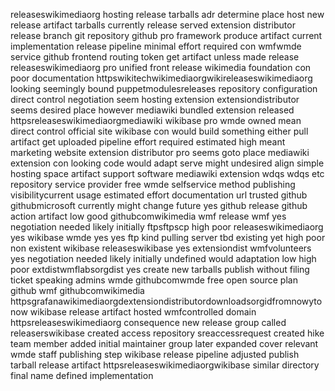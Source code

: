 releaseswikimediaorg hosting release tarballs adr determine place host new release artifact tarballs currently release served extension distributor release branch git repository github pro framework produce artifact current implementation release pipeline minimal effort required con wmfwmde service github frontend routing token get artifact unless made release releaseswikimediaorg pro unified front release wikimedia foundation con poor documentation httpswikitechwikimediaorgwikireleaseswikimediaorg looking seemingly bound puppetmodulesreleases repository configuration direct control negotiation seem hosting extension extensiondistributor seems desired place however mediawiki bundled extension released httpsreleaseswikimediaorgmediawiki wikibase pro wmde owned mean direct control official site wikibase con would build something either pull artifact get uploaded pipeline effort required estimated high meant marketing website extension distributor pro seems goto place mediawiki extension con looking code would adapt serve might undesired align simple hosting space artifact support software mediawiki extension wdqs wdqs etc repository service provider free wmde selfservice method publishing visibilitycurrent usage estimated effort documentation url trusted github githubmicrosoft currently might change future yes github release github action artifact low good githubcomwikimedia wmf release wmf yes negotiation needed likely initially ftpsftpscp high poor releaseswikimediaorg yes wikibase wmde yes yes ftp kind pulling server tbd existing yet high poor non existent wikibase releaseswikibase yes extensiondist wmfvolunteers yes negotiation needed likely initially undefined would adaptation low high poor extdistwmflabsorgdist yes create new tarballs publish without filing ticket speaking admins wmde githubcomwmde free open source plan github wmf githubcomwikimedia httpsgrafanawikimediaorgdextensiondistributordownloadsorgidfromnowytonow wikibase release artifact hosted wmfcontrolled domain httpsreleaseswikimediaorg consequence new release group called releaserswikibase created access repository sreaccessrequest created hike team member added initial maintainer group later expanded cover relevant wmde staff publishing step wikibase release pipeline adjusted publish tarball release artifact httpsreleaseswikimediaorgwikibase similar directory final name defined implementation